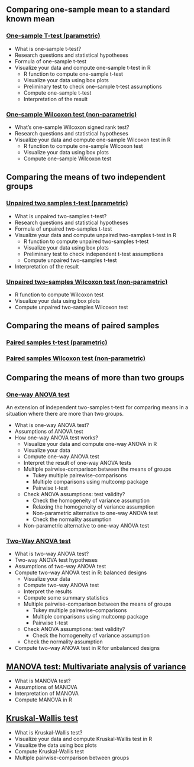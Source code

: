 
## Comparing one-sample mean to a standard known mean
### [One-sample T-test (parametric)](https://github.com/yuliaUU/StatisticsR/blob/main/ComparingMeansR/01-01-One-SampleT-testR.pdf)
- What is one-sample t-test?
- Research questions and statistical hypotheses
- Formula of one-sample t-test
- Visualize your data and compute one-sample t-test in R
  - R function to compute one-sample t-test
  - Visualize your data using box plots
  - Preliminary test to check one-sample t-test assumptions
  - Compute one-sample t-test
  - Interpretation of the result

### [One-sample Wilcoxon test (non-parametric)](https://github.com/yuliaUU/StatisticsR/blob/main/ComparingMeansR/01-02-One-SampleWilcoxonSignedRankTestR.pdf)
- What’s one-sample Wilcoxon signed rank test?
- Research questions and statistical hypotheses
- Visualize your data and compute one-sample Wilcoxon test in R
  - R function to compute one-sample Wilcoxon test
  - Visualize your data using box plots
  - Compute one-sample Wilcoxon test

## Comparing the means of two independent groups
### [Unpaired two samples t-test (parametric)](https://github.com/yuliaUU/StatisticsR/blob/main/ComparingMeansR/01-03-UnpairedTwo-SamplesT-testR.pdf)
- What is unpaired two-samples t-test?
- Research questions and statistical hypotheses
- Formula of unpaired two-samples t-test
- Visualize your data and compute unpaired two-samples t-test in R
  - R function to compute unpaired two-samples t-test
  - Visualize your data using box plots
  - Preliminary test to check independent t-test assumptions
  - Compute unpaired two-samples t-test
- Interpretation of the result

### [Unpaired two-samples Wilcoxon test (non-parametric)](https://github.com/yuliaUU/StatisticsR/blob/main/ComparingMeansR/01-04-UnpairedTwo-SamplesWilcoxonTestR.pdf)
- R function to compute Wilcoxon test
- Visualize your data using box plots
- Compute unpaired two-samples Wilcoxon test

## Comparing the means of paired samples
### [Paired samples t-test (parametric)](https://github.com/yuliaUU/StatisticsR/blob/main/ComparingMeansR/01-05-PairedSamplesT-testR.pdf)
### [Paired samples Wilcoxon test (non-parametric)](https://github.com/yuliaUU/StatisticsR/blob/main/ComparingMeansR/01-06-PairedSamplesWilcoxonTestR.pdf)

## Comparing the means of more than two groups
### [One-way ANOVA test](https://github.com/yuliaUU/StatisticsR/blob/main/ComparingMeansR/01-07-One-WayANOVATestR.pdf)
An extension of independent two-samples t-test for comparing means in a situation where there are more than two groups.

- What is one-way ANOVA test?
- Assumptions of ANOVA test
- How one-way ANOVA test works?
  - Visualize your data and compute one-way ANOVA in R
  - Visualize your data
  - Compute one-way ANOVA test
  - Interpret the result of one-way ANOVA tests
  - Multiple pairwise-comparison between the means of groups
    - Tukey multiple pairewise-comparisons
    - Multiple comparisons using multcomp package
    - Pairwise t-test
  - Check ANOVA assumptions: test validity?
    - Check the homogeneity of variance assumption
    - Relaxing the homogeneity of variance assumption
    - Non-parametric alternative to one-way ANOVA test
    - Check the normality assumption
  - Non-parametric alternative to one-way ANOVA test

### [Two-Way ANOVA test](https://github.com/yuliaUU/StatisticsR/blob/main/ComparingMeansR/01-08-Two-WayANOVATestR.pdf)
- What is two-way ANOVA test?
- Two-way ANOVA test hypotheses
- Assumptions of two-way ANOVA test
- Compute two-way ANOVA test in R: balanced designs
  - Visualize your data
  - Compute two-way ANOVA test
  - Interpret the results
  - Compute some summary statistics
  - Multiple pairwise-comparison between the means of groups
    - Tukey multiple pairewise-comparisons
    - Multiple comparisons using multcomp package
    - Pairwise t-test
  - Check ANOVA assumptions: test validity?
    - Check the homogeneity of variance assumption
  - Check the normality assumption
- Compute two-way ANOVA test in R for unbalanced designs

## [MANOVA test: Multivariate analysis of variance](https://github.com/yuliaUU/StatisticsR/blob/main/ComparingMeansR/01-09-MANOVA-TestR-MultivariateAnalysisofVariance.pdf)
- What is MANOVA test?
- Assumptions of MANOVA
- Interpretation of MANOVA
- Compute MANOVA in R

## [Kruskal-Wallis test](https://github.com/yuliaUU/StatisticsR/blob/main/ComparingMeansR/01-10-Kruskal-WallisTestR.pdf)
- What is Kruskal-Wallis test?
- Visualize your data and compute Kruskal-Wallis test in R
- Visualize the data using box plots
- Compute Kruskal-Wallis test
- Multiple pairwise-comparison between groups
